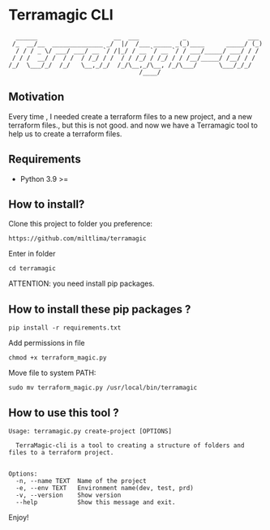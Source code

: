 # Terramagic CLI

```shell
  ______                     __  ___            _                 ___ 
 /_  __/__  ______________ _/  |/  /___ _____ _(_)____      _____/ (_)
  / / / _ \/ ___/ ___/ __ `/ /|_/ / __ `/ __ `/ / ___/_____/ ___/ / / 
 / / /  __/ /  / /  / /_/ / /  / / /_/ / /_/ / / /__/_____/ /__/ / /  
/_/  \___/_/  /_/   \__,_/_/  /_/\__,_/\__, /_/\___/      \___/_/_/   
                                    /____/                 
```

## Motivation

Every time , I needed create a terraform files to a new project, and a new terraform files., but this is not good. and now we have a Terramagic tool to help us to create a terraform files.

## Requirements

- Python 3.9 >=

## How to install?

Clone this project to folder you preference:

```shell
https://github.com/miltlima/terramagic
```

Enter in folder

```shell
cd terramagic
```

ATTENTION: you need install pip packages.

## How to install these pip packages ?

```shell
pip install -r requirements.txt
```

Add permissions in file

```shell
chmod +x terraform_magic.py
```

Move file to system PATH:

```shell
sudo mv terraform_magic.py /usr/local/bin/terramagic
```

## How to use this tool ?

```shell
Usage: terramagic.py create-project [OPTIONS]

  TerraMagic-cli is a tool to creating a structure of folders and files to a terraform project.


Options:
  -n, --name TEXT  Name of the project
  -e, --env TEXT   Environment name(dev, test, prd)
  -v, --version    Show version
  --help           Show this message and exit.
```

Enjoy!
